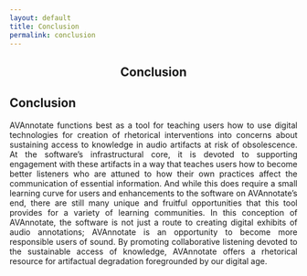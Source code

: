```yaml
---
layout: default
title: Conclusion
permalink: conclusion
---
```


<center>
  <h2>
  Conclusion
  </h2>
</center>
<!-- Add an essay or interpretive material below this line,
using HTML or markdown.  Do not modify this file above this line -->
<head>
 <!-- Google tag (gtag.js) -->
<script async src="https://www.googletagmanager.com/gtag/js?id=G-VE0VSZDWME"></script>
<script>
  window.dataLayer = window.dataLayer || [];
  function gtag(){dataLayer.push(arguments);}
  gtag('js', new Date());

  gtag('config', 'G-VE0VSZDWME');
</script>

<link rel="stylesheet" type="text/css" href="style.css">
</head>

## Conclusion

<div style="text-align: justify">

AVAnnotate functions best as a tool for teaching users how to use digital technologies for creation of rhetorical interventions into concerns about sustaining access to knowledge in audio artifacts at risk of obsolescence. At the software’s infrastructural core, it is devoted to supporting engagement with these artifacts in a way that teaches users how to become better listeners who are attuned to how their own practices affect the communication of essential information. And while this does require a small learning curve for users and enhancements to the software on AVAnnotate’s end, there are still many unique and fruitful opportunities that this tool provides for a variety of learning communities. In this conception of AVAnnotate, the software is not just a route to creating digital exhibits of audio annotations; AVAnnotate is an opportunity to become more responsible users of sound. By promoting collaborative listening devoted to the sustainable access of knowledge, AVAnnotate offers a rhetorical resource for artifactual degradation foregrounded by our digital age.
 </div>
